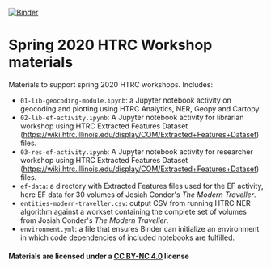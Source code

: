 [![Binder](https://mybinder.org/badge_logo.svg)](https://mybinder.org/v2/gh/rdubnic2/2020-htrc-spring-workshops/master)

# Spring 2020 HTRC Workshop materials
Materials to support spring 2020 HTRC workshops. Includes:
* `01-lib-geocoding-module.ipynb`:  a Jupyter notebook activity on geocoding and plotting using HTRC Analytics, NER, Geopy and Cartopy.
* `02-lib-ef-activity.ipynb`: A Jupyter notebook activity for librarian workshop using HTRC Extracted Features Dataset (https://wiki.htrc.illinois.edu/display/COM/Extracted+Features+Dataset) files.
* `03-res-ef-activity.ipynb`: A Jupyter notebook activity for researcher workshop using HTRC Extracted Features Dataset (https://wiki.htrc.illinois.edu/display/COM/Extracted+Features+Dataset) files.
* `ef-data`: a directory with Extracted Features files used for the EF activity, here EF data for 30 volumes of Josiah Conder's _The Modern Traveller_.
* `entities-modern-traveller.csv`: output CSV from running HTRC NER algorithm against a workset containing the complete set of volumes from Josiah Conder's _The Modern Traveller_.
* `environment.yml`: a file that ensures Binder can initialize an environment in which code dependencies of included notebooks are fulfilled.

#### Materials are licensed under a [CC BY-NC 4.0](https://creativecommons.org/licenses/by-nc/4.0/) license
